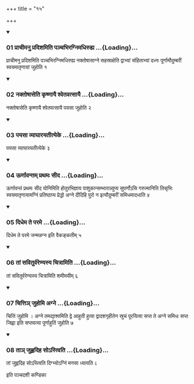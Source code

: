 +++
title = "१५"

+++

<div class="js_include" includetitle="true" newlevelforh1="3" unfilled="" url="/vedAH_yajuH/taittirIyam/sUtram/ApastambaH/shrautam/vishvAsa-prastutiH/17/15/01_prAchImanu_pradishamiti_panchabhiragnimadhiruhya.md">
<details open><summary><h3>01 प्राचीमनु प्रदिशमिति पञ्चभिरग्निमधिरुह्य ...{Loading}...</h3></summary>

प्राचीमनु प्रदिशमिति पञ्चभिरग्निमधिरुह्य नक्तोषासाग्ने सहस्राक्षेति द्वाभ्यां संहिताभ्यां दध्नः पूर्णामौदुम्बरीं स्वयमातृणायां जुहोति १
</details>
</div>


<div class="js_include" includetitle="true" newlevelforh1="3" unfilled="" url="/vedAH_yajuH/taittirIyam/sUtram/ApastambaH/shrautam/vishvAsa-prastutiH/17/15/02_naktoShAseti_kRShNAyai_shvetavatsAyai.md">
<details open><summary><h3>02 नक्तोषासेति कृष्णायै श्वेतवत्सायै ...{Loading}...</h3></summary>

नक्तोषासेति कृष्णायै श्वेतवत्सायै पयसा जुहोति २
</details>
</div>


<div class="js_include" includetitle="true" newlevelforh1="3" unfilled="" url="/vedAH_yajuH/taittirIyam/sUtram/ApastambaH/shrautam/vishvAsa-prastutiH/17/15/03_payasA_vyAghArayatItyeke.md">
<details open><summary><h3>03 पयसा व्याघारयतीत्येके ...{Loading}...</h3></summary>

पयसा व्याघारयतीत्येके ३
</details>
</div>


<div class="js_include" includetitle="true" newlevelforh1="3" unfilled="" url="/vedAH_yajuH/taittirIyam/sUtram/ApastambaH/shrautam/vishvAsa-prastutiH/17/15/04_UrNAvantam_prathamaH_sIda.md">
<details open><summary><h3>04 ऊर्णावन्तम् प्रथमः सीद ...{Loading}...</h3></summary>

ऊर्णावन्तं प्रथमः सीद योनिमिति होतुरभिज्ञाय पाशुकान्सम्भारान्न्युप्य सुपर्णोऽसि गरुत्मानिति तिसृभिः स्वयमातृणायामग्निं प्रतिष्ठाप्य प्रेद्धो अग्ने दीदिहि पुरो न इत्यौदुम्बरीं समिधमादधाति ४
</details>
</div>


<div class="js_include" includetitle="true" newlevelforh1="3" unfilled="" url="/vedAH_yajuH/taittirIyam/sUtram/ApastambaH/shrautam/vishvAsa-prastutiH/17/15/05_didhema_te_parame.md">
<details open><summary><h3>05 दिधेम ते परमे ...{Loading}...</h3></summary>

दिधेम ते परमे जन्मन्नग्न इति वैकङ्कतीम् ५
</details>
</div>


<div class="js_include" includetitle="true" newlevelforh1="3" unfilled="" url="/vedAH_yajuH/taittirIyam/sUtram/ApastambaH/shrautam/vishvAsa-prastutiH/17/15/06_tAM_saviturvareNyasya_chitrAmiti.md">
<details open><summary><h3>06 तां सवितुर्वरेण्यस्य चित्रामिति ...{Loading}...</h3></summary>

तां सवितुर्वरेण्यस्य चित्रामिति शमीमयीम् ६
</details>
</div>


<div class="js_include" includetitle="true" newlevelforh1="3" unfilled="" url="/vedAH_yajuH/taittirIyam/sUtram/ApastambaH/shrautam/vishvAsa-prastutiH/17/15/07_chitti~n_juhomi_agne.md">
<details open><summary><h3>07 चित्तिञ् जुहोमि अग्ने ...{Loading}...</h3></summary>

चित्तिं जुहोमि । अग्ने तमद्याश्वमिति द्वे आहुती हुत्वा द्वादशगृहीतेन स्रुचं पूरयित्वा सप्त ते अग्ने समिधः सप्त जिह्वा इति सप्तवत्या पूर्णाहुतिं जुहोति ७
</details>
</div>


<div class="js_include" includetitle="true" newlevelforh1="3" unfilled="" url="/vedAH_yajuH/taittirIyam/sUtram/ApastambaH/shrautam/vishvAsa-prastutiH/17/15/08_tA~n_juhvadiha_so-stviti.md">
<details open><summary><h3>08 ताञ् जुह्वदिह सोऽस्त्विति ...{Loading}...</h3></summary>

तां जुह्वदिह सोऽस्त्विति दिग्भ्योऽग्निं मनसा ध्यायति ८
</details>
</div>



  
इति पञ्चदशी कण्डिका 
